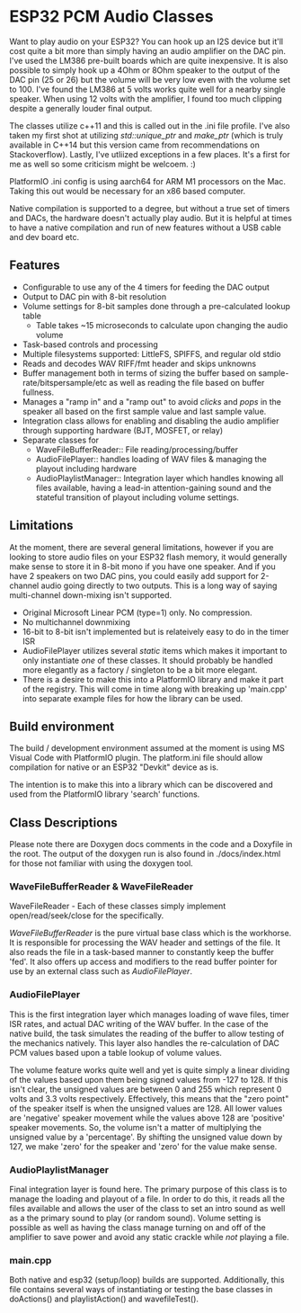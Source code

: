 # ESP32 PCM Audio Classes

Want to play audio on your ESP32? You can hook up an I2S device but it'll cost quite a bit more than simply having an audio amplifier on the DAC pin. I've used the LM386 pre-built boards which are quite inexpensive. It is also possible to simply hook up a 4Ohm or 8Ohm speaker to the output of the DAC pin (25 or 26) but the volume will be very low even with the volume set to 100. I've found the LM386 at 5 volts works quite well for a nearby single speaker. When using 12 volts with the amplifier, I found too much clipping despite a generally louder final output.

The classes utilize c++11 and this is called out in the .ini file profile. I've also taken my first shot at utilizing *std::unique_ptr* and *make_ptr* (which is truly available in C++14 but this version came from recommendations on Stackoverflow). Lastly, I've utliized exceptions in a few places. It's a first for me as well so some criticism might be welcoem. :)

PlatformIO .ini config is using aarch64 for ARM M1 processors on the Mac. Taking this out would be necessary for an x86 based computer.

Native compilation is supported to a degree, but without a true set of timers and DACs, the hardware doesn't actually play audio. But it is helpful at times to have a native compilation and run of new features without a USB cable and dev board etc.


## Features

* Configurable to use any of the 4 timers for feeding the DAC output
* Output to DAC pin with 8-bit resolution
* Volume settings for 8-bit samples done through a pre-calculated lookup table
  * Table takes ~15 microseconds to calculate upon changing the audio volume
* Task-based controls and processing
* Multiple filesystems supported: LittleFS, SPIFFS, and regular old stdio
* Reads and decodes WAV RIFF/fmt header and skips unknowns
* Buffer management both in terms of sizing the buffer based on sample-rate/bitspersample/etc as well as reading the file based on buffer fullness.
* Manages a "ramp in" and a "ramp out" to avoid *clicks* and *pops* in the speaker all based on the first sample value and last sample value.
* Integration class allows for enabling and disabling the audio amplifier through supporting hardware (BJT, MOSFET, or relay)
* Separate classes for
  * WaveFileBufferReader:: File reading/processing/buffer
  * AudioFilePlayer:: handles loading of WAV files & managing the playout including hardware
  * AudioPlaylistManager:: Integration layer which handles knowing all files available, having a lead-in attention-gaining sound and the stateful transition of playout including volume settings.


## Limitations

At the moment, there are several general limitations, however if you are looking to store audio files on your ESP32 flash memory, it would generally make sense to store it in 8-bit mono if you have one speaker. And if you have 2 speakers on two DAC pins, you could easily add support for 2-channel audio going directly to two outputs. This is a long way of saying multi-channel down-mixing isn't supported.

* Original Microsoft Linear PCM (type=1) only. No compression.
* No multichannel downmixing
* 16-bit to 8-bit isn't implemented but is relateively easy to do in the timer ISR
* AudioFilePlayer utilizes several *static* items which makes it important to only instantiate *one* of these classes. It should probably be handled more elegantly as a factory / singleton to be a bit more elegant.
* There is a desire to make this into a PlatformIO library and make it part of the registry. This will come in time along with breaking up 'main.cpp' into separate example files for how the library can be used.

## Build environment

The build / development environment assumed at the moment is using MS Visual Code with PlatformIO plugin. The platform.ini file should allow compilation for native or an ESP32 "Devkit" device as is. 

The intention is to make this into a library which can be discovered and used from the PlatformIO library 'search' functions.

## Class Descriptions

Please note there are Doxygen docs comments in the code and a Doxyfile in the root. The output of the doxygen run is also found in ./docs/index.html for those not familiar with using the doxygen tool.

### WaveFileBufferReader & WaveFile<filesystem>Reader

WaveFile<filesystem>Reader - Each of these classes simply implement open/read/seek/close for the <filesystem> specifically.

*WaveFileBufferReader* is the pure virtual base class which is the workhorse. It is responsible for processing the WAV header and settings of the file. It also reads the file in a task-based manner to constantly keep the buffer 'fed'. It also offers up access and modifiers to the read buffer pointer for use by an external class such as *AudioFilePlayer*.

### AudioFilePlayer

This is the first integration layer which manages loading of wave files, timer ISR rates, and actual DAC writing of the WAV buffer. In the case of the native build, the task simulates the reading of the buffer to allow testing of the mechanics natively. This layer also handles the re-calculation of DAC PCM values based upon a table lookup of volume values. 

The volume feature works quite well and yet is quite simply a linear dividing of the values based upon them being signed values from -127 to 128. If this isn't clear, the unsigned values are between 0 and 255 which represent 0 volts and 3.3 volts respectively. Effectively, this means that the "zero point" of the speaker itself is when the unsigned values are 128. All lower values are 'negative' speaker movement while the values above 128 are 'positive' speaker movements. So, the volume isn't a matter of multiplying the unsigned value by a 'percentage'. By shifting the unsigned value down by 127, we make 'zero' for the speaker and 'zero' for the value make sense.

### AudioPlaylistManager

Final integration layer is found here. The primary purpose of this class is to manage the loading and playout of a file. In order to do this, it reads all the files available and allows the user of the class to set an intro sound as well as a the primary sound to play (or random sound). Volume setting is possible as well as having the class manage turning on and off of the amplifier to save power and avoid any static crackle while *not* playing a file.

### main.cpp

Both native and esp32 (setup/loop) builds are supported. Additionally, this file contains several ways of instantiating or testing the base classes in doActions() and playlistAction() and wavefileTest().